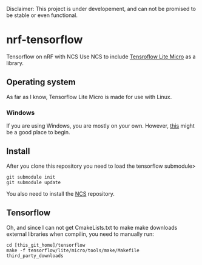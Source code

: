 Disclaimer: This project is under developement, and can not be promised to be stable or even functional.


# nrf-tensorflow
Tensorflow on nRF with NCS
Use NCS to include [Tensroflow Lite Micro](https://github.com/tensorflow/tensorflow/tree/master/tensorflow/lite/micro) as a library.

## Operating system
As far as I know, Tensorflow Lite Micro is made for use with Linux. 

### Windows
If you are using Windows, you are mostly on your own. However, [this](https://www.wikihow.com/Install-Ubuntu-on-VirtualBox) might be a good place to begin.

## Install
After you clone this repository you need to load the tensorflow submodule>
```
git submodule init
git submodule update
```

You also need to install the [NCS](https://developer.nordicsemi.com/nRF_Connect_SDK/doc/latest/nrf/gs_installing.html) repository.


## Tensorflow
Oh, and since I can not get CmakeLists.txt to make make downloads external libraries when compilin, you need to manually run:
```
cd [this_git_home]/tensorflow
make -f tensorflow/lite/micro/tools/make/Makefile third_party_downloads
```
